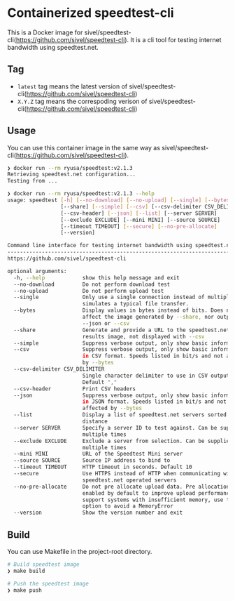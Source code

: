 Containerized speedtest-cli
===

This is a Docker image for sivel/speedtest-cli(https://github.com/sivel/speedtest-cli). It is a cli tool for testing internet bandwidth using speedtest.net.

## Tag

- `latest` tag means the latest version of sivel/speedtest-cli(https://github.com/sivel/speedtest-cli)
- `X.Y.Z` tag means the correspoding verison of sivel/speedtest-cli(https://github.com/sivel/speedtest-cli)

## Usage

You can use this container image in the same way as sivel/speedtest-cli(https://github.com/sivel/speedtest-cli).

```bash
❯ docker run --rm ryusa/speedtest:v2.1.3
Retrieving speedtest.net configuration...
Testing from ...

❯ docker run --rm ryusa/speedtest:v2.1.3 --help
usage: speedtest [-h] [--no-download] [--no-upload] [--single] [--bytes]
                 [--share] [--simple] [--csv] [--csv-delimiter CSV_DELIMITER]
                 [--csv-header] [--json] [--list] [--server SERVER]
                 [--exclude EXCLUDE] [--mini MINI] [--source SOURCE]
                 [--timeout TIMEOUT] [--secure] [--no-pre-allocate]
                 [--version]

Command line interface for testing internet bandwidth using speedtest.net.
--------------------------------------------------------------------------
https://github.com/sivel/speedtest-cli

optional arguments:
  -h, --help            show this help message and exit
  --no-download         Do not perform download test
  --no-upload           Do not perform upload test
  --single              Only use a single connection instead of multiple. This
                        simulates a typical file transfer.
  --bytes               Display values in bytes instead of bits. Does not
                        affect the image generated by --share, nor output from
                        --json or --csv
  --share               Generate and provide a URL to the speedtest.net share
                        results image, not displayed with --csv
  --simple              Suppress verbose output, only show basic information
  --csv                 Suppress verbose output, only show basic information
                        in CSV format. Speeds listed in bit/s and not affected
                        by --bytes
  --csv-delimiter CSV_DELIMITER
                        Single character delimiter to use in CSV output.
                        Default ","
  --csv-header          Print CSV headers
  --json                Suppress verbose output, only show basic information
                        in JSON format. Speeds listed in bit/s and not
                        affected by --bytes
  --list                Display a list of speedtest.net servers sorted by
                        distance
  --server SERVER       Specify a server ID to test against. Can be supplied
                        multiple times
  --exclude EXCLUDE     Exclude a server from selection. Can be supplied
                        multiple times
  --mini MINI           URL of the Speedtest Mini server
  --source SOURCE       Source IP address to bind to
  --timeout TIMEOUT     HTTP timeout in seconds. Default 10
  --secure              Use HTTPS instead of HTTP when communicating with
                        speedtest.net operated servers
  --no-pre-allocate     Do not pre allocate upload data. Pre allocation is
                        enabled by default to improve upload performance. To
                        support systems with insufficient memory, use this
                        option to avoid a MemoryError
  --version             Show the version number and exit
```

## Build

You can use Makefile in the project-root directory.

```bash
# Build speedtest image
❯ make build

# Push the speedtest image
❯ make push
```
